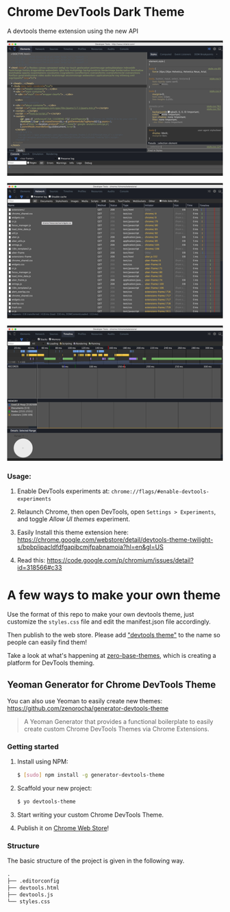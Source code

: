 Chrome DevTools Dark Theme
===============================

A devtools theme extension using the new API


![image](images/elements.png)



![image](images/network.png)



![image](images/timeline.png)


### Usage:

1. Enable DevTools experiments at: `chrome://flags/#enable-devtools-experiments`

2. Relaunch Chrome, then open DevTools, open `Settings > Experiments`, and toggle *Allow UI themes* experiment.

3. Easily Install this theme extension here: https://chrome.google.com/webstore/detail/devtools-theme-twilight-s/bpbplipacldfdfgapibcmjfpabnamoia?hl=en&gl=US

4. Read this:  https://code.google.com/p/chromium/issues/detail?id=318566#c33




# A few ways to make your own theme

Use the format of this repo to make your own devtools theme, just customize the `styles.css` file and edit the manifest.json file accordingly.

Then publish to the web store. Please add ["devtools theme"](https://chrome.google.com/webstore/search-extensions/devtools%20theme) to the name so people can easily find them!

Take a look at what's happening at [zero-base-themes](https://github.com/mauricecruz/zero-base-themes), which is creating a platform for DevTools theming.


## Yeoman Generator for Chrome DevTools Theme

You can also use Yeoman to easily create new themes: https://github.com/zenorocha/generator-devtools-theme

> A Yeoman Generator that provides a functional boilerplate to easily create
> custom Chrome DevTools Themes via Chrome Extensions.


### Getting started

1. Install using NPM:

    ```sh
    $ [sudo] npm install -g generator-devtools-theme
    ```

2. Scaffold your new project:

    ```sh
    $ yo devtools-theme
    ```

3. Start writing your custom Chrome DevTools Theme.

4. Publish it on [Chrome Web Store](https://chrome.google.com/webstore/)!

### Structure

The basic structure of the project is given in the following way.

```
.
├── .editorconfig
├── devtools.html
├── devtools.js
└── styles.css
```
